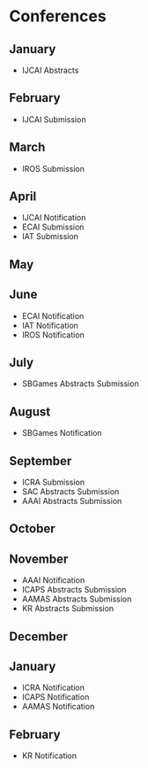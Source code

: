 # Conferences

## January
- IJCAI Abstracts

## February
- IJCAI Submission

## March
- IROS Submission

## April
- IJCAI Notification
- ECAI Submission
- IAT Submission

## May

## June
- ECAI Notification
- IAT Notification
- IROS Notification

## July
- SBGames Abstracts Submission

## August
- SBGames Notification

## September
- ICRA Submission
- SAC Abstracts Submission
- AAAI Abstracts Submission

## October

## November
- AAAI Notification
- ICAPS Abstracts Submission
- AAMAS Abstracts Submission
- KR Abstracts Submission

## December

## January
- ICRA Notification
- ICAPS Notification
- AAMAS Notification

## February
- KR Notification
